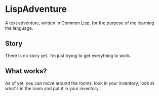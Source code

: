 # LispAdventure
A text adventure, written in Common Lisp, for the purpose of me learning the language.

## Story
There is no story yet. I'm just trying to get everything to work.

## What works?
As of yet, you can move around the rooms, look in your inventory, look at what's in the room and put it in your inventory.
